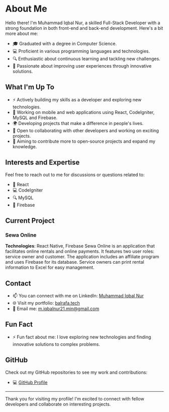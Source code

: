 
# About Me

Hello there! I'm Muhammad Iqbal Nur, a skilled Full-Stack Developer with a strong foundation in both front-end and back-end development. Here's a bit more about me:

- 🎓 Graduated with a degree in Computer Science.
- 💻 Proficient in various programming languages and technologies.
- 🔍 Enthusiastic about continuous learning and tackling new challenges.
- 🌱 Passionate about improving user experiences through innovative solutions.

## What I'm Up To

- ⚡ Actively building my skills as a developer and exploring new technologies.
- 📱 Working on mobile and web applications using React, CodeIgniter, MySQL and Firebase.
- 🌍 Developing projects that make a difference in people's lives.
- 👯 Open to collaborating with other developers and working on exciting projects.
- 🤔 Aiming to contribute more to open-source projects and expand my knowledge.

## Interests and Expertise

Feel free to reach out to me for discussions or questions related to:

- 💬 React
- 💻 CodeIgniter
- 🔍 MySQL
- 🧩 Firebase

## Current Project

### Sewa Online

**Technologies**: React Native, Firebase
Sewa Online is an application that facilitates online rentals and online payments. It features two user roles: service owner and customer. The application includes an affiliate program and uses Firebase for its database. Service owners can print rental information to Excel for easy management.

## Contact

- 📫 You can connect with me on LinkedIn: [Muhammad Iqbal Nur](https://www.linkedin.com/in/iqbalnur/)
- 🌐 Visit my portfolio: [balrafa.tech](https://balrafa.tech/)
- 📧 Email me: m.iqbalnur21.min@gmail.com

## Fun Fact

- ⚡ Fun fact about me: I love exploring new technologies and finding innovative solutions to complex problems.

## GitHub

Check out my GitHub repositories to see my work and contributions:

- 💻 [GitHub Profile](https://github.com/iqbalnur21)

---

Thank you for visiting my profile! I'm excited to connect with fellow developers and collaborate on interesting projects.
